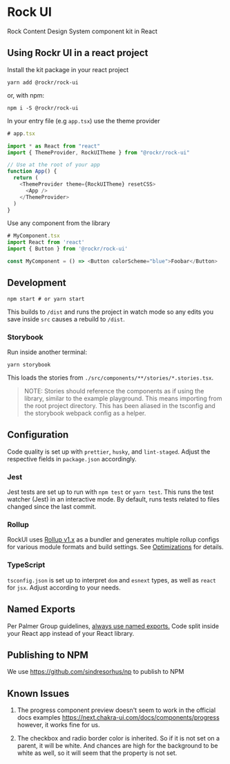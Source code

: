 # Rock UI

Rock Content Design System component kit in React

## Using Rockr UI in a react project

Install the kit package in your react project

```
yarn add @rockr/rock-ui
```
or, with npm:
```
npm i -S @rockr/rock-ui
```

In your entry file (e.g `app.tsx`) use the theme provider

```typescript
# app.tsx

import * as React from "react"
import { ThemeProvider, RockUITheme } from "@rockr/rock-ui"

// Use at the root of your app
function App() {
  return (
    <ThemeProvider theme={RockUITheme} resetCSS>
      <App />
    </ThemeProvider>
  )
}
```

Use any component from the library

```typescript
# MyComponent.tsx
import React from 'react'
import { Button } from '@rockr/rock-ui'

const MyComponent = () => <Button colorScheme="blue">Foobar</Button>
```

## Development

```
npm start # or yarn start
```

This builds to `/dist` and runs the project in watch mode so any edits you save inside `src` causes a rebuild to `/dist`.

### Storybook

Run inside another terminal:

```
yarn storybook
```

This loads the stories from `./src/components/**/stories/*.stories.tsx`.

> NOTE: Stories should reference the components as if using the library, similar to the example playground. This means importing from the root project directory. This has been aliased in the tsconfig and the storybook webpack config as a helper.

## Configuration

Code quality is set up with `prettier`, `husky`, and `lint-staged`. Adjust the respective fields in `package.json` accordingly.

### Jest

Jest tests are set up to run with `npm test` or `yarn test`. This runs the test watcher (Jest) in an interactive mode. By default, runs tests related to files changed since the last commit.

### Rollup

RockUI uses [Rollup v1.x](https://rollupjs.org) as a bundler and generates multiple rollup configs for various module formats and build settings. See [Optimizations](#optimizations) for details.

### TypeScript

`tsconfig.json` is set up to interpret `dom` and `esnext` types, as well as `react` for `jsx`. Adjust according to your needs.

## Named Exports

Per Palmer Group guidelines, [always use named exports.](https://github.com/palmerhq/typescript#exports) Code split inside your React app instead of your React library.

## Publishing to NPM

We use https://github.com/sindresorhus/np to publish to NPM

## Known Issues

1. The progress component preview doesn't seem to work in the official docs examples
https://next.chakra-ui.com/docs/components/progress however, it works fine for us.

2. The checkbox and radio border color is inherited. So if it is not set on a parent, it will
be white. And chances are high for the background to be white as well, so it will
seem that the property is not set.
